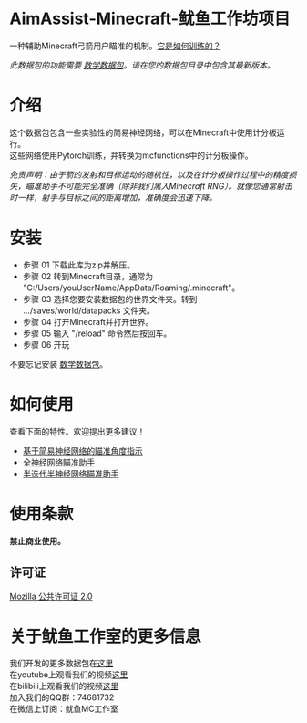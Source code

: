 # AimAssist-Minecraft-鱿鱼工作坊项目

一种辅助Minecraft弓箭用户瞄准的机制。[它是如何训练的？](https://github.com/MingshiYangUIUC/Minecraft-MLP-Trainer)

*此数据包的功能需要 [数学数据包](https://github.com/MingshiYangUIUC/Math-Minecraft-Squid-Workshop-Project)。请在您的数据包目录中包含其最新版本。*

# 介绍
这个数据包包含一些实验性的简易神经网络，可以在Minecraft中使用计分板运行。\
这些网络使用Pytorch训练，并转换为mcfunctions中的计分板操作。

*免责声明：由于箭的发射和目标运动的随机性，以及在计分板操作过程中的精度损失，瞄准助手不可能完全准确（除非我们黑入Minecraft RNG）。就像您通常射击时一样，射手与目标之间的距离增加，准确度会迅速下降。*

# 安装
- 步骤 01 下载此库为zip并解压。
- 步骤 02 转到Minecraft目录，通常为 "C:/Users/youUserName/AppData/Roaming/.minecraft"。
- 步骤 03 选择您要安装数据包的世界文件夹。转到 .../saves/world/datapacks 文件夹。
- 步骤 04 打开Minecraft并打开世界。
- 步骤 05 输入 "/reload" 命令然后按回车。
- 步骤 06 开玩

不要忘记安装 [数学数据包](https://github.com/MingshiYangUIUC/Math-Minecraft-Squid-Workshop-Project)。

# 如何使用

查看下面的特性。欢迎提出更多建议！
- [基于简易神经网络的瞄准角度指示](https://github.com/MingshiYangUIUC/AimAssist-Minecraft-Squid-Workshop-Project/blob/main/Documentation/%E5%9F%BA%E4%BA%8E%E7%AE%80%E6%98%93%E7%A5%9E%E7%BB%8F%E7%BD%91%E7%BB%9C%E7%9A%84%E7%9E%84%E5%87%86%E8%A7%92%E5%BA%A6%E6%8C%87%E7%A4%BA.md)
- [全神经网络瞄准助手](https://github.com/MingshiYangUIUC/AimAssist-Minecraft-Squid-Workshop-Project/blob/main/Documentation/%E5%85%A8%E7%A5%9E%E7%BB%8F%E7%BD%91%E7%BB%9C%E7%9E%84%E5%87%86%E5%8A%A9%E6%89%8B.md)
- [半迭代半神经网络瞄准助手](https://github.com/MingshiYangUIUC/AimAssist-Minecraft-Squid-Workshop-Project/blob/main/Documentation/%E5%8D%8A%E8%BF%AD%E4%BB%A3%E5%8D%8A%E7%A5%9E%E7%BB%8F%E7%BD%91%E7%BB%9C%E7%9E%84%E5%87%86%E5%8A%A9%E6%89%8B.md)

# 使用条款

**禁止商业使用。**

## 许可证
[Mozilla 公共许可证 2.0](https://github.com/MingshiYangUIUC/AimAssist-Minecraft-Squid-Workshop-Project/blob/main/LICENSE)

# 关于鱿鱼工作室的更多信息
我们开发的更多数据包在[这里](https://github.com/Squid-Workshop/MinecraftDatapacksProject) \
在youtube上观看我们的视频[这里](https://www.youtube.com/channel/UCwPMgfjjh2d7fFqQ1PXHP7w) \
在bilibili上观看我们的视频[这里](https://space.bilibili.com/649645265?from=search&seid=778816111336987286) \
加入我们的QQ群：74681732 \
在微信上订阅：鱿鱼MC工作室